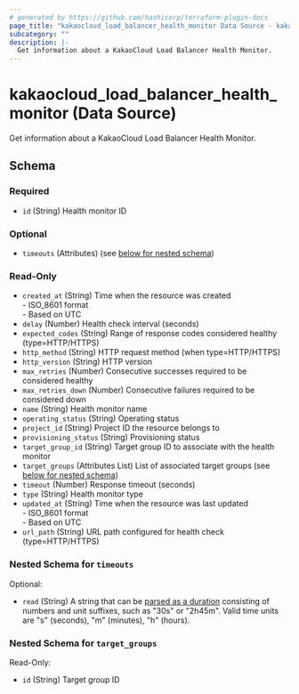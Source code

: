 ```yaml
---
# generated by https://github.com/hashicorp/terraform-plugin-docs
page_title: "kakaocloud_load_balancer_health_monitor Data Source - kakaocloud"
subcategory: ""
description: |-
  Get information about a KakaoCloud Load Balancer Health Monitor.
---
```


# kakaocloud_load_balancer_health_monitor (Data Source)

Get information about a KakaoCloud Load Balancer Health Monitor.



<!-- schema generated by tfplugindocs -->
## Schema

### Required

- `id` (String) Health monitor ID

### Optional

- `timeouts` (Attributes) (see [below for nested schema](#nestedatt--timeouts))

### Read-Only

- `created_at` (String) Time when the resource was created <br/> - ISO_8601 format  <br/> - Based on UTC
- `delay` (Number) Health check interval (seconds)
- `expected_codes` (String) Range of response codes considered healthy (type=HTTP/HTTPS)
- `http_method` (String) HTTP request method (when type=HTTP/HTTPS)
- `http_version` (String) HTTP version
- `max_retries` (Number) Consecutive successes required to be considered healthy
- `max_retries_down` (Number) Consecutive failures required to be considered down
- `name` (String) Health monitor name
- `operating_status` (String) Operating status
- `project_id` (String) Project ID the resource belongs to
- `provisioning_status` (String) Provisioning status
- `target_group_id` (String) Target group ID to associate with the health monitor
- `target_groups` (Attributes List) List of associated target groups (see [below for nested schema](#nestedatt--target_groups))
- `timeout` (Number) Response timeout (seconds)
- `type` (String) Health monitor type
- `updated_at` (String) Time when the resource was last updated <br/> - ISO_8601 format  <br/> - Based on UTC
- `url_path` (String) URL path configured for health check (type=HTTP/HTTPS)

<a id="nestedatt--timeouts"></a>
### Nested Schema for `timeouts`

Optional:

- `read` (String) A string that can be [parsed as a duration](https://pkg.go.dev/time#ParseDuration) consisting of numbers and unit suffixes, such as "30s" or "2h45m". Valid time units are "s" (seconds), "m" (minutes), "h" (hours).


<a id="nestedatt--target_groups"></a>
### Nested Schema for `target_groups`

Read-Only:

- `id` (String) Target group ID
